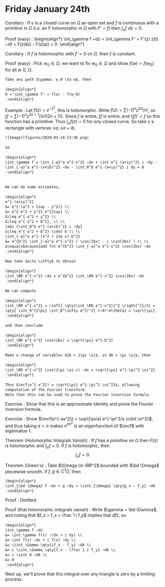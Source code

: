 # Friday January 24th

Corollary
: 	If $\gamma$ is a closed curve on $\Omega$ an open set and $f$ is continuous with a primitive in $\Omega$ (i.e. an $F$ holomorphic in $\Omega$ with $F'=f$) then $\int_\gamma f ~dz = 0$.

Proof (easy)
: 
	\begin{align*}
	\int_\gamma f ~dz = \int_\gamma F' = F'(z) z(t) ~dt  = F(z(b)) - F(z(a)) = 0
	.\end{align*}

Corollary
: 	If $f$ is holomorphic with $f'=0$ on $\Omega$, then $f$ is constant.

Proof (easy)
: 	Pick $w_0 \in \Omega$; we want to fix $w_0 \in \Omega$ and show $f(w) = f(w_0)$ for all $w\in \Omega$.

	Take any path $\gamma: w_0 \to w$, then 

	\begin{align*}
	0 = \int_\gamma f' = f(w) - f(w_0)
	.\end{align*}

Example
: 	Let $f(z) = e^{-z^2}$, this is holomorphic.
	Write $f(z) = \sum (-1)^n z^{2n}/n!$, so $\int f = \sum (-1)^n z^{2n+1}/(n! (2n+1))$.
	Since $f$ is entire, $\int f$ is entire, and $(\int f)' = f$ so this function has a primitive.
	Thus $\int_\gamma f(z) = 0$ for *any* closed curve.
	So take $\gamma$ a rectangle with vertices $\pm a , \pm a + ib$.

	![Image](figures/2020-01-24-13:36.png)

	So 

	\begin{align*}
	\int_\gamma f = \int_{-a}^a e^{-x^2} ~dx + \int e^{-(a+iy)^2} i ~dy - \int_{-a}^a e^{-(x+ib)^2} ~dx - \int_0^b e^{-(a+iy)^2} i dy = 0
	.\end{align*}


	We can do some estimates,

	\begin{align*}
	e^{-(a+iy)^2} 
	&= e^{-(a^2 + 2iay - y^2)} \\
	&= e^{-a^2 + y^2} e^{2iay} \\
	&\leq e^{-a^2 + y^2} \\
	&\leq e^{-a^2 + b^2}, \\ \\
	\abs {\int_0^b e^{-(a+ib)^2} i ~dy} 
	&\leq e^{-a^2 + b^2} \cdot b \\ \\
	\int_{-a}^a e^{-(x^2 + 2ib x)-b^2} 
	&= e^{b^2} \int_{-a}^a e^{-x^2} ( \cos(2bx) - i \sin(2bx) ) \\ \\
	&\equalsbecause{odd fn} e^{b^2} \int_{-a}^a e^{-x^2} \cos(2bx) ~dx
	.\end{align*}

	Now take $a\to \infty$ to obtain

	\begin{align*}
	\int_\RR e^{-x^2} ~dx = e^{b^2} \int_\RR e^{-x^2} \cos(2bx) ~dx
	.\end{align*}

	We can compute

	\begin{align*}
	\int_\RR e^{-x^2} = \left[ \qty{\int_\RR e^{-x^2}}^2 \right]^{1/2} = \qty{ \int_0^{2\pi} \int_0^\infty e^{r^2} r~dr~d\theta} = \sqrt{\pi}
	.\end{align*}

	and then conclude

	\begin{align*}
	\int_\RR e^{-x^2} \cos(2bx) = \sqrt{\pi} e^{-b^2}
	.\end{align*}

	Make a change of variables $2b = 2\pi \xi$, so $b = \pi \xi$, then

	\begin{align*}
	\int_\RR e^{-x^2} \cos(2\pi \xi x) ~dx = \sqrt{\pi} e^{-\pi^2 \xi^2}
	.\end{align*}

	Thus $\mcf(e^{-x^2}) = \sqrt{\pi} e^{-\pi^2 \xi^2}$, allowing computation of the Fourier transform.
	Note that this can be used to prove the Fourier inversion formula.

Exercise
: 	Show that this is an approximate identity and prove the Fourier inversion formula.

Exercise
: 	Show $\mcf(e^{-ax^2}) = \sqrt{\pi/a} e^{-\pi^2/a \cdot \xi^2}$, and thus taking $a = \pi$ makes $e^{\pi x^2}$ is an eigenfunction of $\mcf$ with eigenvalue $1$.

Theorem (Holomorphic Integrals Vanish)
: 	If $f$ has a primitive on $\Omega$ then $F(z)$ is holomorphic and $\int_\gamma f = 0$.
	If $f$ is holomorphic, then $$\int_\gamma f = 0.$$


Theorem (Green's)
: 	Take $\Omega \in \RR^2$ bounded with $\bd \Omega$ piecewise smooth.
	If $f, g\in C^1{\bar \Omega}$, then

	\begin{align*}
	\int_{\bd \Omega} f ~dx + g ~dy = \iint_{\Omega} \qty{g_x - f_y} ~dA
	.\end{align*} 

Proof
: 	Omitted.

Proof (that holomorphic integrals vanish)
: 	Write $\gamma = \bd \Gamma$, and noting that $f_z = f_x = \frac 1 i f_y$ implies that $\dd{f}{\bar z}$, so

	\begin{align*}
	\int_\gamma f ~dz 
	&= \int_\gamma f(z) ~(dx + i dy) \\
	&= \int f(z) ~dx + i f(z) ~dy \\
	&= \iint_\Gamma \qty{if_x - f_y} ~dA \\
	&= i \iint_\Gamma \qty{f_x - \frac 1 i f_y} ~dA \\
	&= i \iint 0 ~dA \\
	&= 0
	.\end{align*}


Next up, we'll prove that this integral over any triangle is zero by a limiting process.
